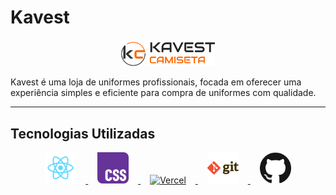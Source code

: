 # Kavest

<p align="center">
  <img src="home/src/imagem/logo.png" alt="Logo da Kavest" width="150" />
</p>

Kavest é uma loja de uniformes profissionais, focada em oferecer uma experiência simples e eficiente para compra de uniformes com qualidade.

---

## Tecnologias Utilizadas

<div align="center">

  <a href="https://reactjs.org/" target="_blank" rel="noopener noreferrer" title="React">
    <img src="https://raw.githubusercontent.com/github/explore/main/topics/react/react.png" alt="React" width="50" height="50" style="margin: 0 15px;" />
  </a>

  <a href="https://developer.mozilla.org/en-US/docs/Web/CSS" target="_blank" rel="noopener noreferrer" title="CSS">
    <img src="https://raw.githubusercontent.com/github/explore/main/topics/css/css.png" alt="CSS" width="50" height="50" style="margin: 0 15px;" />
  </a>

  <a href="https://vercel.com/" target="_blank" rel="noopener noreferrer" title="Vercel">
    <img src="https://cdn.jsdelivr.net/gh/devicons/devicon/icons/vercel/vercel-original.svg" alt="Vercel" width="50" height="50" style="margin: 0 15px;" />
  </a>

  <a href="https://git-scm.com/" target="_blank" rel="noopener noreferrer" title="Git">
    <img src="https://raw.githubusercontent.com/github/explore/main/topics/git/git.png" alt="Git" width="50" height="50" style="margin: 0 15px;" />
  </a>

  <a href="https://github.com/" target="_blank" rel="noopener noreferrer" title="GitHub">
    <img src="https://raw.githubusercontent.com/github/explore/main/topics/github/github.png" alt="GitHub" width="50" height="50" style="margin: 0 15px;" />
  </a>

</div>
